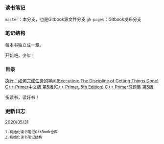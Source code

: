 ### 读书笔记

`master`：本分支，也是Gitbook源文件分支
`gh-pages`：Gitbook发布分支

### 笔记结构

每本书独立成一章。

开始吧，少年！

### 目录

[执行：如何完成任务的学问(Execution: The Discipline of Getting Things Done)](https://book.douban.com/subject/1031207/)
[C++ Primer中文版 第5版(C++ Primer, 5th Edition)](https://book.douban.com/subject/25708312/)
[C++ Primer习题集 第5版](https://book.douban.com/subject/26308738/)

多读书，读好书！

### 更新日志

2020/05/31
```
1.初始化读书笔记GitBook仓库
2.初始化读书笔记结构
```
